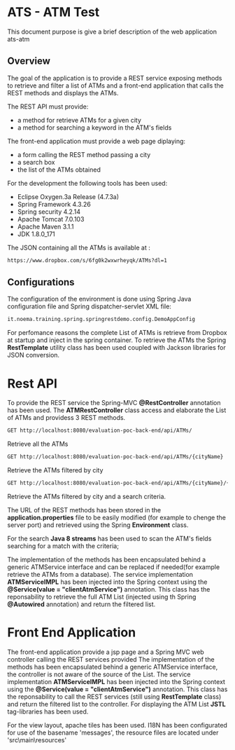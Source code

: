 # ATS - ATM Test
This document purpose is give a brief description of the web application ats-atm
## Overview
The goal of the application is to provide a REST service exposing methods to retrieve and filter a list of ATMs
and a front-end application that calls the REST methods and displays the ATMs.

The REST API must provide:
- a method for retrieve ATMs for a given city
- a method for searching a keyword in the ATM's fields

The front-end application must provide a web page diplaying:
- a form calling the REST method passing a city
- a search box 
- the list of the ATMs obtained


For the development the following tools has been used:
* Eclipse Oxygen.3a Release (4.7.3a)
* Spring Framework  4.3.26
* Spring security 4.2.14
* Apache Tomcat 7.0.103
* Apache Maven 3.1.1
* JDK 1.8.0_171

The JSON containing all the ATMs is available at :
```sh
https://www.dropbox.com/s/6fg0k2wxwrheyqk/ATMs?dl=1
```

## Configurations

The configuration of the environment is done using Spring Java configuration file and Spring dispatcher-servlet XML file:
```sh
it.noema.training.spring.springrestdemo.config.DemoAppConfig
```
For perfomance reasons the complete List of ATMs is retrieve from Dropbox at startup and inject in the spring container.
To retrieve the ATMs the Spring **RestTemplate** utility class has been used coupled with Jackson libraries for JSON conversion.

# Rest API
To provide the REST service the Spring-MVC **@RestController** annotation has been used.
The **ATMRestController** class access and elaborate the List of ATMs and providess 3 REST methods. 
```sh
GET http://localhost:8080/evaluation-poc-back-end/api/ATMs/
```
Retrieve all the ATMs

```sh
GET http://localhost:8080/evaluation-poc-back-end/api/ATMs/{cityName}
```
Retrieve the ATMs filtered by city

```sh
GET http://localhost:8080/evaluation-poc-back-end/api/ATMs/{cityName}/{searchCriteria}
```
Retrieve the ATMs filtered by city and a search criteria.

The URL of the REST methods has been stored in the **application.properties** file to be easily modified (for example to chenge the server port) and retrieved using the Spring **Environment** class.

For the search **Java 8 streams** has been used to scan the ATM's fields searching for a match with the criteria;

The implementation of the methods has been encapsulated behind a generic ATMService interface and can be replaced if needed(for example retrieve the ATMs from a database).
The service implementation **ATMServiceIMPL** has been injected into the Spring context using the **@Service(value = "clientAtmService")** annotation.
This class has the reponsability to retrieve the full ATM List (injected using th Spring **@Autowired** annotation) and return the filtered list.
# Front End Application

The front-end application provide a jsp page and a Spring MVC web controller calling the REST services provided
The implementation of the methods has been encapsulated behind a generic ATMService interface, the controller is not aware of the source of the List.
The service implementation **ATMServiceIMPL**  has been injected into the Spring context using the **@Service(value = "clientAtmService")** annotation.
This class has the reponsability to call the REST services (still using **RestTemplate** class) and return the filtered list to the controller.
For displaying the ATM List **JSTL** tag-libraries has been used.

For the view layout, apache tiles has been used.
I18N has been configurated for use of the basename 'messages', the resource files are located under 'src\main\resources\'


